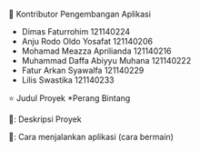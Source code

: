 🔖 Kontributor Pengembangan Aplikasi
- Dimas Faturrohim	121140224
- Anju Rodo Oldo Yosafat	121140206
- Mohamad Meazza Aprilianda	121140216
- Muhammad Daffa Abiyyu Muhana	121140222
- Fatur Arkan Syawalfa	121140229
- Lilis Swastika	121140233

⭐ Judul Proyek
*Perang Bintang

📖: Deskripsi Proyek


📖: Cara menjalankan aplikasi (cara bermain)
